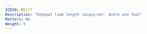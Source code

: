 ```yaml
---
ICD10: M2177
Description: "Unequal limb length (acquired): Ankle and foot"
Matters: No
Weight: 0
---
```

